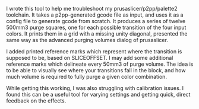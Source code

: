 I wrote this tool to help me troubleshoot my prusaslicer/p2pp/palette2 toolchain.  It takes a p2pp-generated gcode file as input, and uses it as a config file to generate gcode from scratch.  It produces a series of twelve 500mm3 purge squares, one for each possible transition of the four input colors.  It prints them in a grid with a missing unity diagonal, presented the same way as the advanced purging volumes dialog of prusaslicer.

I added printed reference marks which represent where the transition is supposed to be, based on SLICEOFFSET.  I may add some additional reference marks which delineate every 50mm3 of purge volume.  The idea is to be able to visually see where your transitions fall in the block, and how much volume is required to fully purge a given color combination.

While getting this working, I was also struggling with calibration issues.  I found this can be a useful tool for varying settings and getting quick, direct feedback on the effects.
